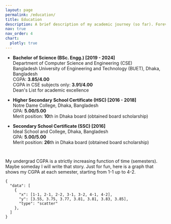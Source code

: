 ```yaml
---
layout: page
permalink: /education/
title: Education
description: A brief description of my academic journey (so far). Forever in debt of all of my teachers.
nav: true
nav_order: 4
chart:
  plotly: true
---
```


- **Bachelor of Science (BSc. Engg.) \[2019 - 2024\]** <br>
  Department of Computer Science and Engineering (CSE) <br>
  Bangladesh University of Engineering and Technology (BUET), Dhaka, Bangladesh <br> 
  CGPA: **3.85/4.00** <br>
  CGPA in CSE subjects only: **3.91/4.00** <br>
  Dean's List for academic excellence

<p style="margin-top:0.8em;"></p>

- **Higher Secondary School Certificate (HSC) \[2016 - 2018\]** <br>
  Notre Dame College, Dhaka, Bangladesh <br>
  GPA: **5.00/5.00** <br>
  Merit position: **10**th in Dhaka board (obtained board scholarship)

<p style="margin-top:0.8em;"></p>

- **Secondary School Certificate (SSC) \[2016\]** <br>
  Ideal School and College, Dhaka, Bangladesh <br>
  GPA: **5.00/5.00** <br>
  Merit position: **26**th in Dhaka board (obtained board scholarship)


<p style="margin-top:3em;"></p>

My undergrad CGPA is a strictly increasing function of time (semesters). Maybe someday I will write that story. Just for fun, here is a graph that shows my CGPA at each semester, starting from 1-1 up to 4-2.

```plotly
{
  "data": [
    {
      "x": [1-1, 2-1, 2-2, 3-1, 3-2, 4-1, 4-2],
      "y": [3.55, 3.75, 3.77, 3.81, 3.81, 3.83, 3.85],
      "type": "scatter"
    },
  ]
}
```
